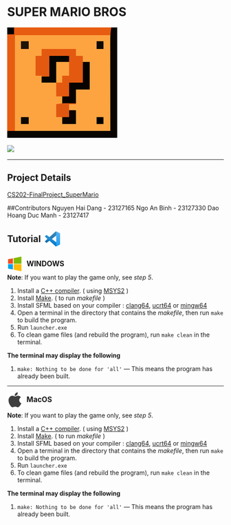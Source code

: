 # SUPER MARIO BROS
![](https://raw.githubusercontent.com/DanielNguyen-05/SUPER_MARIO_GAME/refs/heads/main/assets/icon.svg?token=GHSAT0AAAAAAC2EDGJ5C2D4DQHIZD2ARTN6ZZZS25Q)

![](https://img.shields.io/github/release/pandao/editor.md.svg)

----
## Project Details
[CS202-FinalProject_SuperMario](https://docs.google.com/document/d/1N59hDBAQYoavpiW9zewu9_QKwtMipv-ZIDnmylP1gEg/edit?tab=t.0#heading=h.pdkhz280o558 "CS202-FinalProject_SuperMario")

##Contributors
Nguyen Hai Dang - 23127165
Ngo An Binh - 23127330
Dao Hoang Duc Manh - 23127417

<h2 style="display: flex; align-items: center;">
  <span style="margin-right: 10px;">Tutorial</span>
  <img src="https://raw.githubusercontent.com/DanielNguyen-05/SUPER_MARIO_GAME/refs/heads/main/assets/vscode.svg?token=GHSAT0AAAAAAC2EDGJ4Y6BBSZNYMN27CUQEZZZRKDA" 
       style="width: 35px;">
</h2>

<div style="display: flex; align-items: center;">
  <img src="https://raw.githubusercontent.com/DanielNguyen-05/SUPER_MARIO_GAME/refs/heads/main/assets/windows.svg?token=GHSAT0AAAAAAC2EDGJ4KI6M5GUF5CXVK6VKZZZRJRA" 
       style="width: 35px; margin-right: 10px; position: relative; top: 5px;">
  <strong style="font-size: 1.2em; position: relative; top: 5px;">WINDOWS</strong>
</div>
<p style="margin-top: 10px;">
  <strong>Note</strong>: If you want to play the game only, see <em>step 5</em>.
</p>

1. Install a [C++ compiler](https://code.visualstudio.com/docs/cpp/config-mingw "C++ compiler"). ( using [MSYS2](https://www.msys2.org/ "MSYS2") )
2. Install [Make](https://packages.msys2.org/packages/make "Make"). ( to run *makefile* )
3. Install SFML based on your compiler : [clang64](https://packages.msys2.org/packages/mingw-w64-clang-x86_64-sfml "clang64"), [ucrt64](https://packages.msys2.org/packages/mingw-w64-ucrt-x86_64-sfml "ucrt64") or [mingw64](https://packages.msys2.org/packages/mingw-w64-x86_64-sfml "mingw64")
4. Open a terminal in the directory that contains the *makefile*, then run `make` to build the program.
5. Run `launcher.exe`
6. To clean game files (and rebuild the program), run `make clean` in the terminal.

**The terminal may display the following**
1. `make: Nothing to be done for 'all'` — This means the program has already been built.

----

<div style="display: flex; align-items: center;">
    <img src="https://raw.githubusercontent.com/DanielNguyen-05/SUPER_MARIO_GAME/refs/heads/main/assets/apple.svg?token=GHSAT0AAAAAAC2EDGJ5VTNEFE2VH6MZMOPSZZZSQ4A" 
         style="width: 35px; margin-right: 10px;" alt="Apple Logo">
    <span style="font-weight: bold; font-size: 1.2em;">MacOS</span>
</div>
<p style="margin-top: 10px;">
    <strong>Note</strong>: If you want to play the game only, see <em>step 5</em>.
</p>


1. Install a [C++ compiler](https://code.visualstudio.com/docs/cpp/config-mingw "C++ compiler"). ( using [MSYS2](https://www.msys2.org/ "MSYS2") )
2. Install [Make](https://packages.msys2.org/packages/make "Make"). ( to run *makefile* )
3. Install SFML based on your compiler : [clang64](https://packages.msys2.org/packages/mingw-w64-clang-x86_64-sfml "clang64"), [ucrt64](https://packages.msys2.org/packages/mingw-w64-ucrt-x86_64-sfml "ucrt64") or [mingw64](https://packages.msys2.org/packages/mingw-w64-x86_64-sfml "mingw64")
4. Open a terminal in the directory that contains the *makefile*, then run `make` to build the program.
5. Run `launcher.exe`
6. To clean game files (and rebuild the program), run `make clean` in the terminal.

**The terminal may display the following**
1. `make: Nothing to be done for 'all'` — This means the program has already been built.
